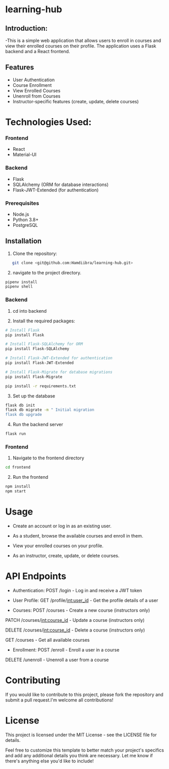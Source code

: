 # learning-hub
## Introduction:

-This is a simple web application that allows users to enroll in courses and view their enrolled courses on their profile. The application uses a Flask backend and a React frontend.

## Features

- User Authentication
- Course Enrollment
- View Enrolled Courses
- Unenroll from Courses
- Instructor-specific features (create, update, delete courses)

# Technologies Used:

### Frontend

- React
- Material-UI

### Backend

- Flask
- SQLAlchemy (ORM for database interactions)
- Flask-JWT-Extended (for authentication)


### Prerequisites
- Node.js
- Python 3.8+
- PostgreSQL


## Installation
1. Clone the repository:
```bash
   git clone <git@github.com:Hamdiibra/learning-hub.git>
```
2. navigate to the project directory.
``` bash
pipenv install
pipenv shell
```


### Backend
1. cd into backend

2. Install the required packages:
```bash
# Install Flask
pip install Flask

# Install Flask-SQLAlchemy for ORM
pip install Flask-SQLAlchemy

# Install Flask-JWT-Extended for authentication
pip install Flask-JWT-Extended

# Install Flask-Migrate for database migrations
pip install Flask-Migrate

pip install -r requirements.txt
```
3. Set up the database
```bash
flask db init
flask db migrate -m " Initial migration
flask db upgrade
```
4. Run the backend server
```bash
flask run
```

### Frontend
1. Navigate to the frontend directory
```bash
cd frontend
```
2. Run the frontend
```bash
npm install
npm start
```

# Usage
- Create an account or log in as an existing user.

- As a student, browse the available courses and enroll in them.

- View your enrolled courses on your profile.

- As an instructor, create, update, or delete courses.

# API Endpoints
- Authentication:
POST /login - Log in and receive a JWT token

- User Profile:
GET /profile/<int:user_id> - Get the profile details of a user

- Courses:
POST /courses - Create a new course (instructors only)

PATCH /courses/<int:course_id> - Update a course (instructors only)

DELETE /courses/<int:course_id> - Delete a course (instructors only)

GET /courses - Get all available courses

- Enrollment:
POST /enroll - Enroll a user in a course

DELETE /unenroll - Unenroll a user from a course

# Contributing
If you would like to contribute to this project, please fork the repository and submit a pull request.I'm welcome all contributions!

# License
This project is licensed under the MIT License - see the LICENSE file for details.

Feel free to customize this template to better match your project's specifics and add any additional details you think are necessary.
Let me know if there's anything else you'd like to include!

